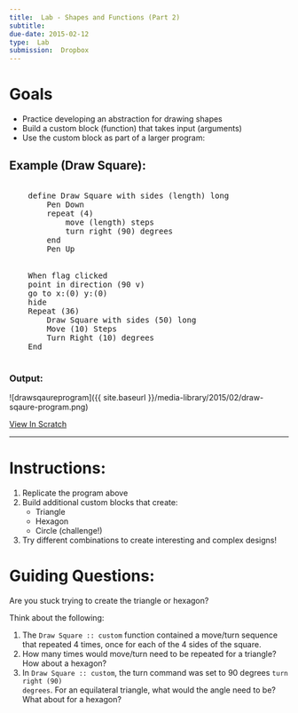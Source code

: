 ```yaml
---
title:  Lab - Shapes and Functions (Part 2)
subtitle: 
due-date: 2015-02-12
type:  Lab
submission:  Dropbox
---
```


# Goals

- Practice developing an abstraction for drawing shapes
- Build a custom block (function) that takes input (arguments)
- Use the custom block as part of a larger program:


## Example (Draw Square):

<pre class="blocks">

    define Draw Square with sides (length) long
        Pen Down
        repeat (4)
            move (length) steps
            turn right (90) degrees
        end
        Pen Up
    

    When flag clicked
    point in direction (90 v)
    go to x:(0) y:(0)
    hide
    Repeat (36)
        Draw Square with sides (50) long
        Move (10) Steps
        Turn Right (10) degrees
    End

</pre>


### Output:

![drawsqaureprogram]({{ site.baseurl }}/media-library/2015/02/draw-sqaure-program.png)


[View In Scratch](http://scratch.mit.edu/projects/47362756/#editor)

---

# Instructions:

1. Replicate the program above
2. Build additional custom blocks that create:
    - Triangle
    - Hexagon
    - Circle (challenge!)
3. Try different combinations to create interesting and complex designs!


# Guiding Questions:

Are you stuck trying to create the triangle or hexagon?

Think about the following:

1. The <code class="blocks">Draw Square :: custom</code> function contained a move/turn sequence that repeated 4 times, once for each of the 4 sides of the square.
2. How many times would move/turn need to be repeated for a triangle?  How about a hexagon?
3. In <code class="blocks">Draw Square :: custom</code>, the turn command was set to 90 degrees <code class="blocks">turn right (90) degrees</code>.  For an equilateral triangle, what would the angle need to be?  What about for a hexagon?









